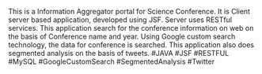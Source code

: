 This is a Information Aggregator portal for Science Conference. It is Client server based application, developed using JSF. Server uses RESTful services. 
This application search for the conference information on web on the basis of Conference name and year. Using Google custom search technology, the data for conference is searched. This application also does segmented analysis on the basis of tweets. 
#JAVA #JSF #RESTFUL #MySQL #GoogleCustomSearch #SegmentedAnalysis #Twitter
